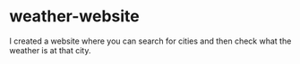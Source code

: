 # weather-website

I created a website where you can search for cities and then check what the weather is at that city.
